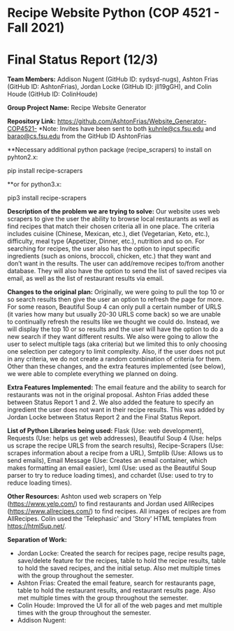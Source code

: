 # Recipe Website Python (COP 4521 - Fall 2021)
# Final Status Report (12/3)

**Team Members:** Addison Nugent (GitHub ID: sydsyd-nugs), Ashton Frias (GitHub ID: AshtonFrias), Jordan Locke (GitHub ID: jll19gGH), and Colin Houde (GitHub ID: ColinHoude)

**Group Project Name:** Recipe Website Generator

**Repository Link:** https://github.com/AshtonFrias/Website_Generator-COP4521-
*Note: Invites have been sent to both kuhnle@cs.fsu.edu and barao@cs.fsu.edu from the GitHub ID AshtonFrias

**Necessary additional python package (recipe_scrapers) to install on pyhton2.x: 

pip install recipe-scrapers

**or for python3.x:

pip3 install recipe-scrapers

**Description of the problem we are trying to solve:** Our website uses web scrapers to give the user the ability to browse local restaurants as well as find recipes that match their chosen criteria all in one place. The criteria includes cuisine (Chinese, Mexican, etc.), diet (Vegetarian, Keto, etc.), difficulty, meal type (Appetizer, Dinner, etc.), nutrition and so on. For searching for recipes, the user also has the option to input specific ingredients (such as onions, broccoli, chicken, etc.) that they want and don’t want in the results. The user can add/remove recipes to/from another database. They will also have the option to send the list of saved recipes via email, as well as the list of restaurant results via email.

**Changes to the original plan:** Originally, we were going to pull the top 10 or so search results then give the user an option to refresh the page for more. For some reason, Beautiful Soup 4 can only pull a certain number of URLS (it varies how many but usually 20-30 URLS come back) so we are unable to continually refresh the results like we thought we could do. Instead, we will display the top 10 or so results and the user will have the option to do a new search if they want different results. We also were going to allow the user to select multiple tags (aka criteria) but we limited this to only choosing one selection per category to limit complexity. Also, if the user does not put in any criteria, we do not create  a random combination of criteria for them. Other than these changes, and the extra features implemented (see below), we were able to complete everything we planned on doing.

**Extra Features Implemented:** The email feature and the ability to search for restaurants was not in the original proposal. Ashton Frias added these between Status Report 1 and 2. We also added the feature to specify an ingredient the user does not want in their recipe results. This was added by Jordan Locke between Status Report 2 and the Final Status Report.

**List of Python Libraries being used:** Flask (Use: web development), Requests (Use: helps us get web addresses), Beautiful Soup 4 (Use: helps us scrape the recipe URLS from the search results), Recipe-Scrapers (Use: scrapes information about a recipe from a URL), Smtplib (Use: Allows us to send emails), Email Message (Use: Creates an email container, which makes formatting an email easier), lxml (Use: used as the Beautiful Soup parser to try to reduce loading times), and cchardet (Use: used to try to reduce loading times).

**Other Resources:** Ashton used web scrapers on Yelp (https://www.yelp.com/) to find restaurants and Jordan used AllRecipes (https://www.allrecipes.com/) to find recipes. All images of recipes are from AllRecipes. Colin used the 'Telephasic' and 'Story' HTML templates from https://html5up.net/.

**Separation of Work:** 
- Jordan Locke: Created the search for recipes page, recipe results page, save/delete feature for the recipes, table to hold the recipe results, table to hold the saved recipes, and the initial setup. Also met multiple times with the group throughout the semester.
- Ashton Frias: Created the email feature, search for restaurants page, table to hold the restaurant results, and restaurant results page. Also met multiple times with the group throughout the semester.
- Colin Houde: Improved the UI for all of the web pages and met multiple times with the group throughout the semester.
- Addison Nugent: 
